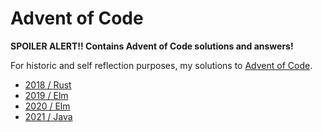 # Advent of Code

**SPOILER ALERT!! Contains Advent of Code solutions and answers!**

For historic and self reflection purposes, my solutions to [Advent of Code](https://adventofcode.com).

- [2018 / Rust](./2018)
- [2019 / Elm](./2019)
- [2020 / Elm](./2020)
- [2021 / Java](./2021)
